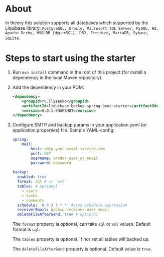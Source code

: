 # About

In theory this solution supports all databases which supported by the Liquibase library: `PostgreSQL, Oracle, Microsoft SQL Server, MySQL, H2, Apache Derby, HSQLDB (HyperSQL), DB2, Firebird, MariaDB, Sybase, SQLite`.

# Steps to start using the starter

1. Run `mvn install` command in the root of this project (for install a dependency in the local Maven repository). 

2. Add the dependency in your POM:

    ```xml
    <dependency>
        <groupId>ru.ilysenko</groupId>
        <artifactId>liquibase-backup-spring-boot-starter</artifactId>
        <version>0.0.1-SNAPSHOT</version>
    </dependency>
    ```

3. Configure SMTP and backup params in your application.yaml (or application.properties) file. Sample YAML-config:
    ```yaml
    spring:
        mail:
            host: smtp.your-email-service.com
            port: 587
            username: sender-user_or_email
            password: password
         
    backup:
      enabled: true
      format: sql # or `xml`
      tables: # optional
        - users
        - tasks
        - comments
      schedule: '0 0 3 ? * *' #cron schedule expression
      receiverEmail: backup-receiver-user-email
      deleteFileAfterSend: true # optional
    ```
    The `format` property is optional, can take `sql` or `xml` values. Default format is `sql`.
    
    The `tables` property is optional. If not set all tables will backed up.
    
    The `deleteFileAfterSend` property is optional. Default value is `true`.
